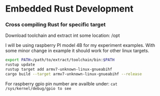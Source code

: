 # Embedded Rust Development

### Cross compiling Rust for specific target
Download toolchain and extract int some location: /opt

I will be using raspberry PI model 4B for my experiment examples. With some minor change in example it should work for other linux targets.

```bash 
export PATH=/path/to/extract/toolchain/bin:$PATH
rustup update
rustup target add armv7-unknown-linux-gnueabihf
cargo build --target armv7-unknown-linux-gnueabihf --release
```

For raspberry gpio pin number are availble under: ```cat /sys/kernel/debug/gpio to see```